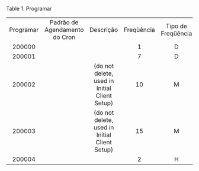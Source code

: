 <div id="d69903e1" class="table">

<div class="table-title">

Table 1. Programar

</div>

<div class="table-contents">

|           |                               |                                               |            |                    |                                 |                        |            |            |                        |                  |               |
| :-------: | :---------------------------: | :-------------------------------------------: | :--------: | :----------------: | :-----------------------------: | :--------------------: | :--------: | :--------: | :--------------------: | :--------------: | :-----------: |
| Programar | Padrão de Agendamento do Cron |                   Descrição                   | Freqüência | Tipo de Freqüência | Ignore o Tempo de Processamento | Agendamento de Sistema | Dia do Mês |    Nome    | Executado apenas em IP | Tipo Programação | Dia da Semana |
|  200000   |                               |                                               |     1      |         D          |              false              |         false          |     0      |   1 Day    |                        |        F         |               |
|  200001   |                               |                                               |     7      |         D          |              false              |         false          |     0      |   7 Days   |                        |        F         |               |
|  200002   |                               | (do not delete, used in Initial Client Setup) |     10     |         M          |              false              |         false          |     0      | 10 Minutes |                        |        F         |               |
|  200003   |                               | (do not delete, used in Initial Client Setup) |     15     |         M          |              false              |         false          |     0      | 15 Minutes |                        |        F         |               |
|  200004   |                               |                                               |     2      |         H          |              false              |         false          |     0      |  2 Hours   |                        |        F         |               |

</div>

</div>
